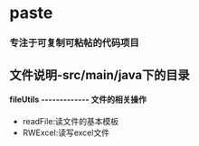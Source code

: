 # paste

### 专注于可复制可粘帖的代码项目



## 文件说明-src/main/java下的目录

#### fileUtils   -------------  文件的相关操作

- readFile:读文件的基本模板
- RWExcel:读写excel文件




